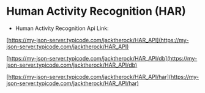 # Human Activity Recognition (HAR)

- Human Activity Recognition Api Link:

[https://my-json-server.typicode.com/jacktherock/HAR_API](https://my-json-server.typicode.com/jacktherock/HAR_API)

[https://my-json-server.typicode.com/jacktherock/HAR_API/db](https://my-json-server.typicode.com/jacktherock/HAR_API/db)

[https://my-json-server.typicode.com/jacktherock/HAR_API/har](https://my-json-server.typicode.com/jacktherock/HAR_API/har)